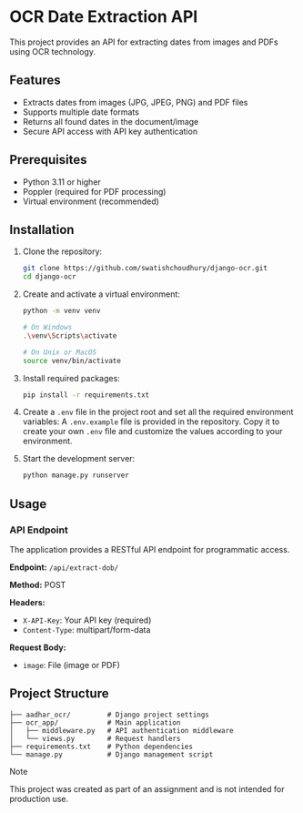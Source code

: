 # OCR Date Extraction API

This project provides an API for extracting dates from images and PDFs using OCR technology.

## Features

- Extracts dates from images (JPG, JPEG, PNG) and PDF files
- Supports multiple date formats
- Returns all found dates in the document/image
- Secure API access with API key authentication

## Prerequisites

- Python 3.11 or higher
- Poppler (required for PDF processing)
- Virtual environment (recommended)

## Installation

1. Clone the repository:
   ```bash
   git clone https://github.com/swatishchoudhury/django-ocr.git
   cd django-ocr
   ```

2. Create and activate a virtual environment:
   ```bash
   python -m venv venv
   
   # On Windows
   .\venv\Scripts\activate
   
   # On Unix or MacOS
   source venv/bin/activate
   ```

3. Install required packages:
   ```bash
   pip install -r requirements.txt
   ```

4. Create a `.env` file in the project root and set all the required environment variables:
    A `.env.example` file is provided in the repository. Copy it to create your own `.env` file and customize the values according to your environment.

5. Start the development server:
   ```bash
   python manage.py runserver
   ```

## Usage


### API Endpoint

The application provides a RESTful API endpoint for programmatic access.

**Endpoint:** `/api/extract-dob/`

**Method:** POST

**Headers:**
- `X-API-Key`: Your API key (required)
- `Content-Type`: multipart/form-data

**Request Body:**
- `image`: File (image or PDF)



## Project Structure

```
├── aadhar_ocr/         # Django project settings
├── ocr_app/            # Main application
│   ├── middleware.py   # API authentication middleware
│   └── views.py        # Request handlers
├── requirements.txt    # Python dependencies
└── manage.py           # Django management script
```

> [!NOTE]  
> This project was created as part of an assignment and is not intended for production use.  